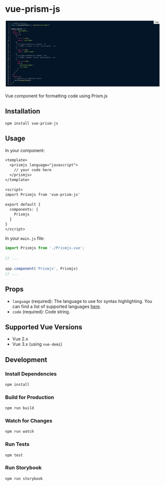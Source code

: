 # vue-prism-js

![mobile image](https://raw.githubusercontent.com/s00d/vue-prismjs/main/img/main.png)

Vue component for formatting code using Prism.js

## Installation

```
npm install vue-prism-js
```

## Usage

In your component:

```vue
<template>
  <prismjs language="javascript">
    // your code here
  </prismjs>
</template>

<script>
import Prismjs from 'vue-prism-js'

export default {
  components: {
    Prismjs
  }
}
</script>
```

In your `main.js` file:

```js
import Prismjs from './Prismjs.vue';

// ...

app.component('Prismjs', Prismjs)
// ...
```

## Props

- `language` (required): The language to use for syntax highlighting. You can find a list of supported languages [here](https://prismjs.com/#supported-languages).
- `code` (required): Code string.

## Supported Vue Versions

- Vue 2.x
- Vue 3.x (using `vue-demi`)

## Development

### Install Dependencies

```bash
npm install
```

### Build for Production

```bash
npm run build
```

### Watch for Changes

```bash
npm run watch
```

### Run Tests

```bash
npm test
```

### Run Storybook

```bash
npm run storybook
```
